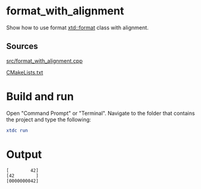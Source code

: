 # format_with_alignment

Show how to use format [xtd::format](https://codedocs.xyz/gammasoft71/xtd/_format_page.html) class with alignment.

## Sources

[src/format_with_alignment.cpp](src/format_with_alignment.cpp)

[CMakeLists.txt](CMakeLists.txt)

# Build and run

Open "Command Prompt" or "Terminal". Navigate to the folder that contains the project and type the following:

```cmake
xtdc run
```

# Output

```
[        42]
[42        ]
[0000000042]
```

